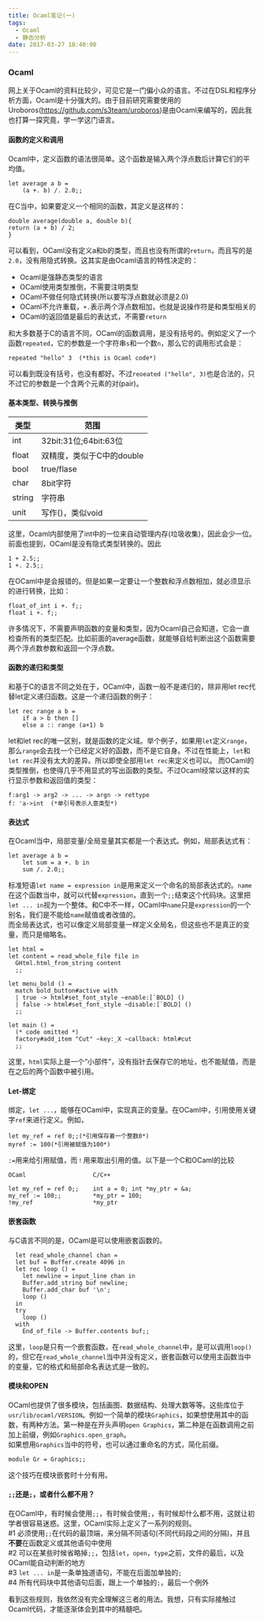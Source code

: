 ```yaml
---
title: Ocaml笔记(一)
tags:
  - Ocaml
  - 静态分析
date: 2017-03-27 18:40:00
---
```

### Ocaml
网上关于Ocaml的资料比较少，可见它是一门偏小众的语言。不过在DSL和程序分析方面，Ocaml是十分强大的。由于目前研究需要使用的Uroboros(<https://github.com/s3team/uroboros>)是由Ocaml来编写的，因此我也打算一探究竟，学一学这门语言。
#### 函数的定义和调用
Ocaml中，定义函数的语法很简单。这个函数是输入两个浮点数后计算它们的平均值。

	let average a b =
		(a +. b) /. 2.0;;
		
在C当中，如果要定义一个相同的函数，其定义是这样的：

	double average(double a, double b){
	return (a + b) / 2;
	}
	
可以看到，OCaml没有定义a和b的类型，而且也没有所谓的`return`，而且写的是`2.0`，没有用隐式转换。这其实是由Ocaml语言的特性决定的：

+ Ocaml是强静态类型的语言  
+ OCaml使用类型推倒，不需要注明类型
+ OCaml不做任何隐式转换(所以要写浮点数就必须是2.0)
+ OCaml不允许重载，`+.`表示两个浮点数相加，也就是说操作符是和类型相关的
+ OCaml的返回值是最后的表达式，不需要`return`

和大多数基于C的语言不同，OCaml的函数调用，是没有括号的。例如定义了一个函数`repeated`，它的参数是一个字符串`s`和一个数`n`，那么它的调用形式会是：
	
	repeated "hello" 3	(*this is Ocaml code*)

可以看到既没有括号，也没有都好。不过`reoeated ("hello", 3)`也是合法的，只不过它的参数是一个含两个元素的对(pair)。
#### 基本类型、转换与推倒
类型 | 范围
---|---
int|32bit:31位;64bit:63位
float|双精度，类似于C中的double
bool|true/flase
char|8bit字符
string|字符串
unit|写作()，类似void

这里，Ocaml内部使用了int中的一位来自动管理内存(垃圾收集)，因此会少一位。
前面也提到，OCaml是没有隐式类型转换的。因此

	1 + 2.5;;
	1 +. 2.5;;

在OCaml中是会报错的。但是如果一定要让一个整数和浮点数相加，就必须显示的进行转换，比如：

	float_of_int i +. f;;
	float i +. f;;

许多情况下，不需要声明函数的变量和类型，因为Ocaml自己会知道，它会一直检查所有的类型匹配。比如前面的average函数，就能够自给判断出这个函数需要两个浮点数参数和返回一个浮点数。  
	
#### 函数的递归和类型
和基于C的语言不同之处在于，OCaml中，函数一般不是递归的，除非用let rec代替let定义递归函数。这是一个递归函数的例子：

	let rec range a b =
		if a > b then []
		else a :: range (a+1) b
		
let和let rec的唯一区别，就是函数的定义域。举个例子，如果用`let`定义`range`，那么`range`会去找一个已经定义好的函数，而不是它自身。不过在性能上，`let`和`let rec`并没有太大的差异。所以即使全部用`let rec`来定义也可以。 
而OCaml的类型推倒，也使得几乎不用显式的写出函数的类型。不过Ocaml经常以这样的实行显示参数和返回值的类型：

	f:arg1 -> arg2 -> ... -> argn -> rettype
	f: 'a->int	(*单引号表示人意类型*)
	
#### 表达式
在Ocaml当中，局部变量/全局变量其实都是一个表达式。例如，局部表达式有：

	let average a b =
		let sum = a +. b in
		sum /. 2.0;;
		
标准短语`let name = expression in`是用来定义一个命名的局部表达式的。`name`在这个函数当中，就可以代替`expression`，直到一个`;;`结束这个代码块。这里把`let ... in`视为一个整体。和C中不一样，OCaml中`name`只是`expression`的一个别名，我们是不能给`name`赋值或者改值的。  
而全局表达式，也可以像定义局部变量一样定义全局名，但这些也不是真正的变量，而只是缩略名。  

	let html =
  	let content = read_whole_file file in
	  GHtml.html_from_string content
	  ;;
	
	let menu_bold () =
	  match bold_button#active with
	  | true -> html#set_font_style ~enable:[`BOLD] ()
	  | false -> html#set_font_style ~disable:[`BOLD] ()
	  ;;
	
	let main () =
	  (* code omitted *)
	  factory#add_item "Cut" ~key:_X ~callback: html#cut
	  ;;
	  
这里，`html`实际上是一个“小部件”，没有指针去保存它的地址，也不能赋值，而是在之后的两个函数中被引用。  
#### Let-绑定
绑定，`let ...`，能够在OCaml中，实现真正的变量。在OCaml中，引用使用关键字`ref`来进行定义。例如，  

	let my_ref = ref 0;;(*引用保存着一个整数0*)
	myref := 100(*引用被赋值为100*)
	
`:=`用来给引用赋值，而`！`用来取出引用的值。以下是一个C和OCaml的比较   

	OCaml                   C/C++

	let my_ref = ref 0;;    int a = 0; int *my_ptr = &a;
	my_ref := 100;;         *my_ptr = 100;
	!my_ref                 *my_ptr
	
#### 嵌套函数
与C语言不同的是，OCaml是可以使用嵌套函数的。  

	  let read_whole_channel chan =
	  let buf = Buffer.create 4096 in
	  let rec loop () =
	    let newline = input_line chan in
	    Buffer.add_string buf newline;
	    Buffer.add_char buf '\n';
	    loop ()
	  in
	  try
	    loop ()
	  with
	    End_of_file -> Buffer.contents buf;;
这里，`loop`是只有一个嵌套函数，在`read_whole_channel`中，是可以调用`loop()`的，但它在`read_whole_channel`当中并没有定义，嵌套函数可以使用主函数当中的变量，它的格式和局部命名表达式是一致的。
#### 模块和OPEN
OCaml也提供了很多模块，包括画图、数据结构、处理大数等等。这些库位于`usr/lib/ocaml/VERSION`。例如一个简单的模块`Graphics`，如果想使用其中的函数，有两种方法。第一种是在开头声明`open Graphics`，第二种是在函数调用之前加上前缀，例如`Graphics.open_graph`。  
如果想用`Graphics`当中的符号，也可以通过重命名的方式，简化前缀。  
	
	module Gr = Graphics;;
	
这个技巧在模块嵌套时十分有用。

#### `;;`还是`;`，或者什么都不用？
在OCaml中，有时候会使用`;;`，有时候会使用`;`，有时候却什么都不用，这就让初学者很容易迷惑。这里，OCaml实际上定义了一系列的规则。  
 #1 必须使用`;;`在代码的最顶端，来分隔不同语句(不同代码段之间的分隔)，并且**不要**在函数定义或其他语句中使用  
 #2 可以在某些时候省略掉`;;`，包括`let`，`open`，`type`之前，文件的最后，以及OCaml能自动判断的地方  
 #3 `let ... in`是一条单独道语句，不能在后面加单独的`;`  
 #4 所有代码块中其他语句后面，跟上一个单独的`;`，最后一个例外  
 
 看到这些规则，我依然没有完全理解这三者的用法。我想，只有实际接触过Ocaml代码，才能逐渐体会到其中的精髓吧。

